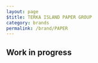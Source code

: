 ```yaml
---
layout: page
$title: TERKA ISLAND PAPER GROUP 
category: brands
permalink: /brand/PAPER
---
```

## Work in progress
